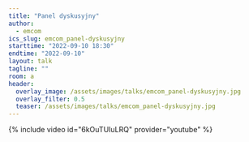 ```yaml
---
title: "Panel dyskusyjny"
author: 
  - emcom
ics_slug: emcom_panel-dyskusyjny
starttime: "2022-09-10 18:30"
endtime: "2022-09-10"
layout: talk
tagline: ""
room: a
header:
  overlay_image: /assets/images/talks/emcom_panel-dyskusyjny.jpg
  overlay_filter: 0.5
  teaser: /assets/images/talks/emcom_panel-dyskusyjny.jpg
---
```


{% include video id="6kOuTUIuLRQ" provider="youtube" %}
